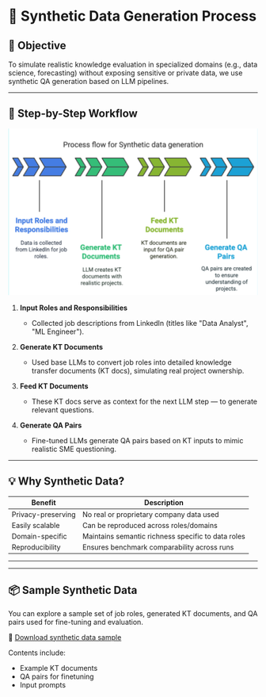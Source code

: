 # 🧪 Synthetic Data Generation Process

## 📌 Objective

To simulate realistic knowledge evaluation in specialized domains (e.g., data science, forecasting) without exposing sensitive or private data, we use synthetic QA generation based on LLM pipelines.

---

## 🔄 Step-by-Step Workflow

![Synthetic QA Flow](../docs/assets/synthetic-qa-flow.png)

1. **Input Roles and Responsibilities**
   - Collected job descriptions from LinkedIn (titles like "Data Analyst", "ML Engineer").

2. **Generate KT Documents**
   - Used base LLMs to convert job roles into detailed knowledge transfer documents (KT docs), simulating real project ownership.

3. **Feed KT Documents**
   - These KT docs serve as context for the next LLM step — to generate relevant questions.

4. **Generate QA Pairs**
   - Fine-tuned LLMs generate QA pairs based on KT inputs to mimic realistic SME questioning.

---

## 💡 Why Synthetic Data?

| Benefit              | Description                                                                 |
|----------------------|-----------------------------------------------------------------------------|
| Privacy-preserving   | No real or proprietary company data used                                   |
| Easily scalable      | Can be reproduced across roles/domains                                     |
| Domain-specific      | Maintains semantic richness specific to data roles                         |
| Reproducibility      | Ensures benchmark comparability across runs                                |

---

---

## 📦 Sample Synthetic Data

You can explore a sample set of job roles, generated KT documents, and QA pairs used for fine-tuning and evaluation.

📁 [Download synthetic data sample](docs/assets/sample_synthetic_data.zip)

Contents include:
- Example KT documents
- QA pairs for finetuning
- Input prompts


